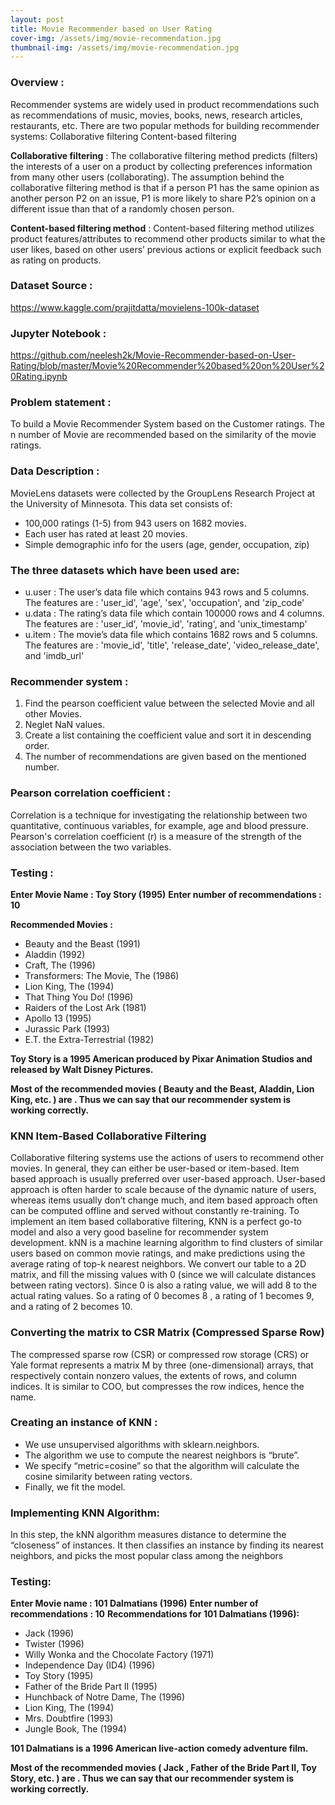 ```yaml
---
layout: post
title: Movie Recommender based on User Rating
cover-img: /assets/img/movie-recommendation.jpg
thumbnail-img: /assets/img/movie-recommendation.jpg
---
```


### Overview :
Recommender systems are widely used in product recommendations such as recommendations of music, movies, books, news, research articles, restaurants, etc.
There are two popular methods for building recommender systems: Collaborative filtering Content-based filtering

**Collaborative filtering** : The collaborative filtering method predicts (filters) the interests of a user on a product by collecting preferences information from many other users (collaborating). The assumption behind the collaborative filtering method is that if a person P1 has the same opinion as another person P2 on an issue, P1 is more likely to share P2’s opinion on a different issue than that of a randomly chosen person.

**Content-based filtering method** : Content-based filtering method utilizes product features/attributes to recommend other products similar to what the user likes, based on other users’ previous actions or explicit feedback such as rating on products.

### Dataset Source : 
https://www.kaggle.com/prajitdatta/movielens-100k-dataset

### Jupyter Notebook : 
https://github.com/neelesh2k/Movie-Recommender-based-on-User-Rating/blob/master/Movie%20Recommender%20based%20on%20User%20Rating.ipynb

### Problem statement :
To build a Movie Recommender System based on the Customer ratings.
The n number of Movie are recommended based on the similarity of the movie ratings.

### Data Description :
MovieLens datasets were collected by the GroupLens Research Project at the University of Minnesota. This data set consists of:
- 100,000 ratings (1-5) from 943 users on 1682 movies.
- Each user has rated at least 20 movies.
- Simple demographic info for the users (age, gender, occupation, zip)

### The three datasets which have been used are:
- u.user : The user’s data file which contains 943 rows and 5 columns. The features are : 'user_id', 'age', 'sex', 'occupation', and 'zip_code'
- u.data : The rating’s data file which contain 100000 rows and 4 columns. The features are : 'user_id', 'movie_id', 'rating', and 'unix_timestamp'
- u.item : The movie’s data file which contains 1682 rows and 5 columns. The features are : 'movie_id', 'title', 'release_date', 'video_release_date', and 'imdb_url'

### Recommender system :
1. Find the pearson coefficient value between the selected Movie and all other Movies.
2. Neglet NaN values.
3. Create a list containing the coefficient value and sort it in descending order.
4. The number of recommendations are given based on the mentioned number.

### Pearson correlation coefficient :
Correlation is a technique for investigating the relationship between two quantitative, continuous variables, for example, age and blood pressure. Pearson's correlation coefficient (r) is a measure of the strength of the association between the two variables.

### Testing :
**Enter Movie Name : Toy Story (1995)**
**Enter number of recommendations : 10**

**Recommended Movies :**
- Beauty and the Beast (1991)
- Aladdin (1992)
- Craft, The (1996)
- Transformers: The Movie, The (1986)
- Lion King, The (1994)
- That Thing You Do! (1996)
- Raiders of the Lost Ark (1981)
- Apollo 13 (1995)
- Jurassic Park (1993)
- E.T. the Extra-Terrestrial (1982)

**Toy Story is a 1995 American produced by Pixar Animation Studios and released by Walt Disney Pictures.**

**Most of the recommended movies ( Beauty and the Beast, Aladdin, Lion King, etc. ) are . Thus we can say that our recommender system is working correctly.**

### KNN Item-Based Collaborative Filtering
Collaborative filtering systems use the actions of users to recommend other movies. In general, they can either be user-based or item-based. Item based approach is usually preferred over user-based approach. User-based approach is often harder to scale because of the dynamic nature of users, whereas items usually don’t change much, and item based approach often can be computed offline and served without constantly re-training.
To implement an item based collaborative filtering, KNN is a perfect go-to model and also a very good baseline for recommender system development.
kNN is a machine learning algorithm to find clusters of similar users based on common movie ratings, and make predictions using the average rating of top-k nearest neighbors.
We convert our table to a 2D matrix, and fill the missing values with 0 (since we will calculate distances between rating vectors). Since 0 is also a rating value, we will add 8 to the actual rating values. So a rating of 0 becomes 8 , a rating of 1 becomes 9, and a rating of 2 becomes 10.

### Converting the matrix to CSR Matrix (Compressed Sparse Row)
The compressed sparse row (CSR) or compressed row storage (CRS) or Yale format represents a matrix M by three (one-dimensional) arrays, that respectively contain nonzero values, the extents of rows, and column indices. It is similar to COO, but compresses the row indices, hence the name.


### Creating an instance of KNN :
- We use unsupervised algorithms with sklearn.neighbors.
- The algorithm we use to compute the nearest neighbors is “brute”.
- We specify “metric=cosine” so that the algorithm will calculate the cosine similarity between rating vectors.
- Finally, we fit the model.


### Implementing KNN Algorithm:
In this step, the kNN algorithm measures distance to determine the “closeness” of instances. It then classifies an instance by finding its nearest neighbors, and picks the most popular class among the neighbors

### Testing:
**Enter Movie name : 101 Dalmatians (1996)**
**Enter number of recommendations : 10**
**Recommendations for 101 Dalmatians (1996):**
- Jack (1996)
- Twister (1996)
- Willy Wonka and the Chocolate Factory (1971)
- Independence Day (ID4) (1996)
-  Toy Story (1995)
-  Father of the Bride Part II (1995)
-  Hunchback of Notre Dame, The (1996)
-  Lion King, The (1994)
-  Mrs. Doubtfire (1993)
-  Jungle Book, The (1994)

**101 Dalmatians is a 1996 American live-action comedy adventure film.**

**Most of the recommended movies ( Jack , Father of the Bride Part II, Toy Story, etc. ) are . Thus we can say that our recommender system is working correctly.**

